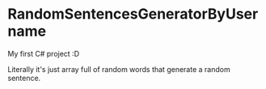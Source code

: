 # RandomSentencesGeneratorByUsername

My first C# project :D

Literally it's just array full of random words that generate a random sentence.
